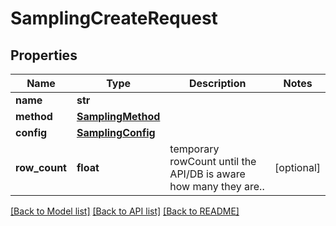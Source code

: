 # SamplingCreateRequest

## Properties
Name | Type | Description | Notes
------------ | ------------- | ------------- | -------------
**name** | **str** |  | 
**method** | [**SamplingMethod**](SamplingMethod.md) |  | 
**config** | [**SamplingConfig**](SamplingConfig.md) |  | 
**row_count** | **float** | temporary rowCount until the API/DB is aware how many they are.. | [optional] 

[[Back to Model list]](../README.md#documentation-for-models) [[Back to API list]](../README.md#documentation-for-api-endpoints) [[Back to README]](../README.md)

